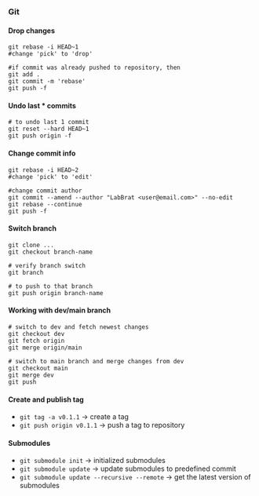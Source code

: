 ### Git

#### Drop changes
```
git rebase -i HEAD~1
#change 'pick' to 'drop'

#if commit was already pushed to repository, then
git add .
git commit -m 'rebase'
git push -f
```

#### Undo last * commits
```
# to undo last 1 commit
git reset --hard HEAD~1
git push origin -f
```

#### Change commit info
```
git rebase -i HEAD~2
#change 'pick' to 'edit'

#change commit author
git commit --amend --author "LabBrat <user@email.com>" --no-edit
git rebase --continue
git push -f
```

#### Switch branch
```
git clone ...
git checkout branch-name

# verify branch switch
git branch 

# to push to that branch
git push origin branch-name
```

#### Working with dev/main branch
```
# switch to dev and fetch newest changes
git checkout dev
git fetch origin
git merge origin/main

# switch to main branch and merge changes from dev
git checkout main
git merge dev
git push
```

#### Create and publish tag
* `git tag -a v0.1.1` -> create a tag
* `git push origin v0.1.1` -> push a tag to repository


#### Submodules
* `git submodule init` -> initialized submodules
* `git submodule update` -> update submodules to predefined commit
* `git submodule update --recursive --remote` -> get the latest version of submodules
